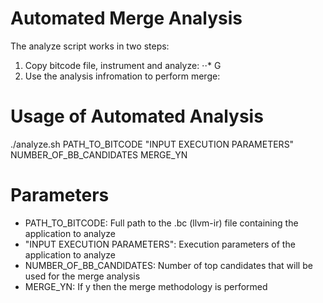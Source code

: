 # Automated Merge Analysis
The analyze script works in two steps:
1. Copy bitcode file, instrument and analyze:
⋅⋅* G 
2. Use the analysis infromation to perform merge: 

# Usage of Automated Analysis
./analyze.sh PATH_TO_BITCODE "INPUT EXECUTION PARAMETERS" NUMBER_OF_BB_CANDIDATES MERGE_YN

# Parameters
* PATH_TO_BITCODE: Full path to the .bc (llvm-ir) file containing the application to analyze
* "INPUT EXECUTION PARAMETERS": Execution parameters of the application to analyze
* NUMBER_OF_BB_CANDIDATES: Number of top candidates that will be used for the merge analysis
* MERGE_YN: If y then the merge methodology is performed


